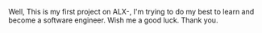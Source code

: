 Well, This is my first project on ALX-, I'm trying to do my best to learn and become a software engineer. 
Wish me a good luck. 
Thank you.
